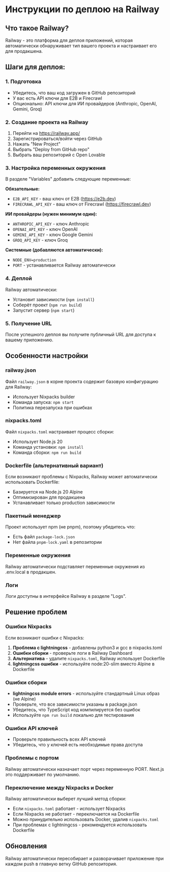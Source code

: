 # Инструкции по деплою на Railway

## Что такое Railway?
Railway - это платформа для деплоя приложений, которая автоматически обнаруживает тип вашего проекта и настраивает его для продакшена.

## Шаги для деплоя:

### 1. Подготовка
- Убедитесь, что ваш код загружен в GitHub репозиторий
- У вас есть API ключи для E2B и Firecrawl
- Опционально: API ключи для ИИ провайдеров (Anthropic, OpenAI, Gemini, Groq)

### 2. Создание проекта на Railway
1. Перейти на https://railway.app/
2. Зарегистрироваться/войти через GitHub
3. Нажать "New Project"
4. Выбрать "Deploy from GitHub repo"
5. Выбрать ваш репозиторий с Open Lovable

### 3. Настройка переменных окружения
В разделе "Variables" добавить следующие переменные:

**Обязательные:**
- `E2B_API_KEY` - ваш ключ от E2B (https://e2b.dev)
- `FIRECRAWL_API_KEY` - ваш ключ от Firecrawl (https://firecrawl.dev)

**ИИ провайдеры (нужен минимум один):**
- `ANTHROPIC_API_KEY` - ключ Anthropic
- `OPENAI_API_KEY` - ключ OpenAI  
- `GEMINI_API_KEY` - ключ Google Gemini
- `GROQ_API_KEY` - ключ Groq

**Системные (добавляются автоматически):**
- `NODE_ENV=production`
- `PORT` - устанавливается Railway автоматически

### 4. Деплой
Railway автоматически:
- Установит зависимости (`npm install`)
- Соберёт проект (`npm run build`) 
- Запустит сервер (`npm start`)

### 5. Получение URL
После успешного деплоя вы получите публичный URL для доступа к вашему приложению.

## Особенности настройки

### railway.json
Файл `railway.json` в корне проекта содержит базовую конфигурацию для Railway:
- Использует Nixpacks builder
- Команда запуска: `npm start`
- Политика перезапуска при ошибках

### nixpacks.toml
Файл `nixpacks.toml` настраивает процесс сборки:
- Использует Node.js 20
- Команда установки: `npm install`
- Команда сборки: `npm run build`

### Dockerfile (альтернативный вариант)
Если возникают проблемы с Nixpacks, Railway может автоматически использовать Dockerfile:
- Базируется на Node.js 20 Alpine
- Оптимизирован для продакшена
- Устанавливает только production зависимости

### Пакетный менеджер
Проект использует npm (не pnpm), поэтому убедитесь что:
- Есть файл `package-lock.json`
- Нет файла `pnpm-lock.yaml` в репозитории

### Переменные окружения
Railway автоматически подставляет переменные окружения из .env.local в продакшен.

### Логи
Логи доступны в интерфейсе Railway в разделе "Logs".

## Решение проблем

### Ошибки Nixpacks
Если возникают ошибки с Nixpacks:
1. **Проблема с lightningcss** - добавлены python3 и gcc в nixpacks.toml
2. **Ошибки сборки** - проверьте логи в Railway Dashboard
3. **Альтернатива** - удалите `nixpacks.toml`, Railway использует Dockerfile
4. **lightningcss ошибки** - используйте node:20-slim вместо Alpine в Dockerfile

### Ошибки сборки
- **lightningcss module errors** - используйте стандартный Linux образ (не Alpine)
- Проверьте, что все зависимости указаны в package.json
- Убедитесь, что TypeScript код компилируется без ошибок
- Используйте `npm run build` локально для тестирования

### Ошибки API ключей
- Проверьте правильность всех API ключей
- Убедитесь, что у ключей есть необходимые права доступа

### Проблемы с портом
Railway автоматически назначает порт через переменную PORT. Next.js это поддерживает по умолчанию.

### Переключение между Nixpacks и Docker
Railway автоматически выберет лучший метод сборки:
- Если `nixpacks.toml` работает - использует Nixpacks
- Если Nixpacks не работает - переключается на Dockerfile
- Можно принудительно использовать Docker, удалив `nixpacks.toml`
- При проблемах с lightningcss - рекомендуется использовать Dockerfile

## Обновления
Railway автоматически пересобирает и разворачивает приложение при каждом push в главную ветку GitHub репозитория.
